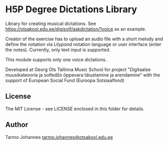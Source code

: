 H5P Degree Dictations Library
==========

Library for creating musical dictations. See https://otsakool.edu.ee/digisolf/askdictation/1voice
 as an example.

Creator of the exercise has to upload an audio file with a short melody  and define the notation via Lilypond notation language or user interface (enter the notes). Currently, only text input is supported. 

This module supports only one voice dictations.

Developed  at Georg Ots Tallinna Music School for project "Digitaalse muusikateooria ja solfedžo õppevara täiustamine ja arendamine"   with the support of European Social Fund (Euroopa Sotsiaalfond)


## License

The MIT License -  see LICENSE enclosed in this folder for details.


## Author

Tarmo Johannes tarmo.johannes@otsakool.edu.ee






